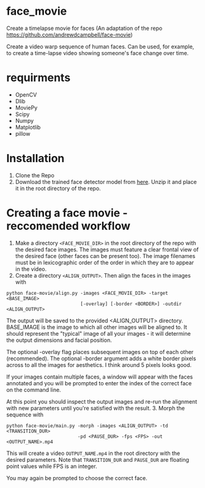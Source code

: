 # face_movie
Create a timelapse movie for faces (An adaptation of the repo https://github.com/andrewdcampbell/face-movie)

Create a video warp sequence of human faces. Can be used, for example, to create a time-lapse video showing someone's face change over time. 

# requirments

* OpenCV
* Dlib
* MoviePy
* Scipy
* Numpy
* Matplotlib
* pillow

# Installation

1. Clone the Repo
2. Download the trained face detector model from [here](http://dlib.net/files/shape_predictor_68_face_landmarks.dat.bz2). Unzip it and place it in the root directory of the repo.

# Creating a face movie - reccomended workflow
1. Make a directory `<FACE_MOVIE_DIR>` in the root directory of the repo with the desired face images. The images must feature a clear frontal view of the desired face (other faces can be present too). The image filenames must be in lexicographic order of the order in which they are to appear in the video.
2. Create a directory `<ALIGN_OUTPUT>`. Then align the faces in the images with
```
python face-movie/align.py -images <FACE_MOVIE_DIR> -target <BASE_IMAGE> 
                           [-overlay] [-border <BORDER>] -outdir <ALIGN_OUTPUT>
```
The output will be saved to the provided <ALIGN_OUTPUT> directory. BASE_IMAGE is the image to which all other images will be aligned to. It should represent the "typical" image of all your images - it will determine the output dimensions and facial position.

The optional -overlay flag places subsequent images on top of each other (recommended). The optional -border <BORDER> argument adds a white border <BORDER> pixels across to all the images for aesthetics. I think around 5 pixels looks good.

If your images contain multiple faces, a window will appear with the faces annotated and you will be prompted to enter the index of the correct face on the command line.

At this point you should inspect the output images and re-run the alignment with new parameters until you're satisfied with the result.
3. Morph the sequence with
```
python face-movie/main.py -morph -images <ALIGN_OUTPUT> -td <TRANSITION_DUR> 
                          -pd <PAUSE_DUR> -fps <FPS> -out <OUTPUT_NAME>.mp4
```

This will create a video `OUTPUT_NAME.mp4` in the root directory with the desired parameters. Note that `TRANSITION_DUR` and `PAUSE_DUR` are floating point values while FPS is an integer.

You may again be prompted to choose the correct face.
